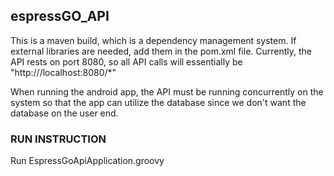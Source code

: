 ## espressGO_API

This is a maven build, which is a dependency management system. If external libraries are needed, add them in the pom.xml file. 
Currently, the API rests on port 8080, so all API calls will essentially be "http:///localhost:8080/*"

When running the android app, the API must be running concurrently on the system so that the app can utilize the database since we don't want the database on the user end.

### RUN INSTRUCTION

Run EspressGoApiApplication.groovy
